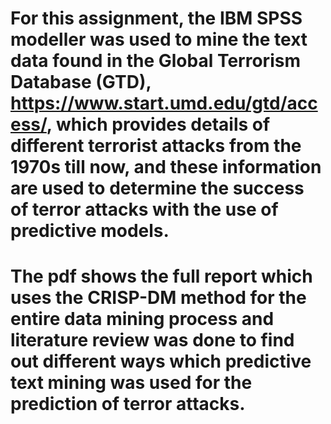 # For this assignment, the IBM SPSS modeller was used to mine the text data found in the Global Terrorism Database (GTD), https://www.start.umd.edu/gtd/access/, which provides details of different terrorist attacks from the 1970s till now, and these information are used to determine the success of terror attacks with the use of predictive models.

# The pdf shows the full report which uses the CRISP-DM method for the entire data mining process and literature review was done to find out different ways which predictive text mining was used for the prediction of terror attacks.
